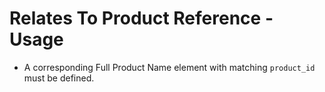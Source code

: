 # Relates To Product Reference - Usage

* A corresponding Full Product Name element with matching `product_id` must be defined.
